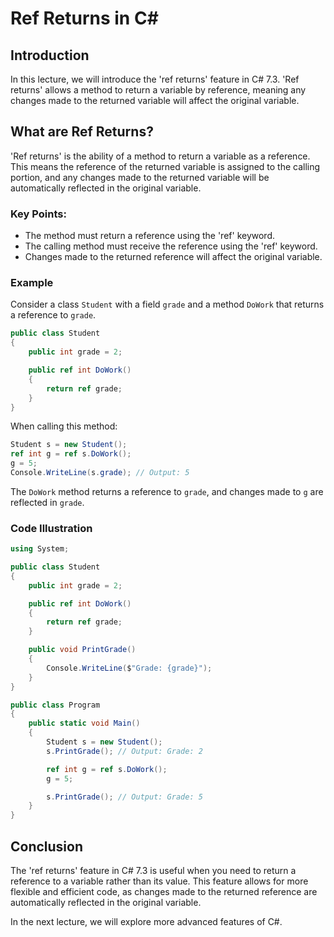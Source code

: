 
# Ref Returns in C#

## Introduction
In this lecture, we will introduce the 'ref returns' feature in C# 7.3. 'Ref returns' allows a method to return a variable by reference, meaning any changes made to the returned variable will affect the original variable.

## What are Ref Returns?
'Ref returns' is the ability of a method to return a variable as a reference. This means the reference of the returned variable is assigned to the calling portion, and any changes made to the returned variable will be automatically reflected in the original variable.

### Key Points:
- The method must return a reference using the 'ref' keyword.
- The calling method must receive the reference using the 'ref' keyword.
- Changes made to the returned reference will affect the original variable.

### Example
Consider a class `Student` with a field `grade` and a method `DoWork` that returns a reference to `grade`.

```csharp
public class Student
{
    public int grade = 2;

    public ref int DoWork()
    {
        return ref grade;
    }
}
```

When calling this method:

```csharp
Student s = new Student();
ref int g = ref s.DoWork();
g = 5;
Console.WriteLine(s.grade); // Output: 5
```

The `DoWork` method returns a reference to `grade`, and changes made to `g` are reflected in `grade`.

### Code Illustration
```csharp
using System;

public class Student
{
    public int grade = 2;

    public ref int DoWork()
    {
        return ref grade;
    }

    public void PrintGrade()
    {
        Console.WriteLine($"Grade: {grade}");
    }
}

public class Program
{
    public static void Main()
    {
        Student s = new Student();
        s.PrintGrade(); // Output: Grade: 2

        ref int g = ref s.DoWork();
        g = 5;

        s.PrintGrade(); // Output: Grade: 5
    }
}
```

## Conclusion
The 'ref returns' feature in C# 7.3 is useful when you need to return a reference to a variable rather than its value. This feature allows for more flexible and efficient code, as changes made to the returned reference are automatically reflected in the original variable.

In the next lecture, we will explore more advanced features of C#.
